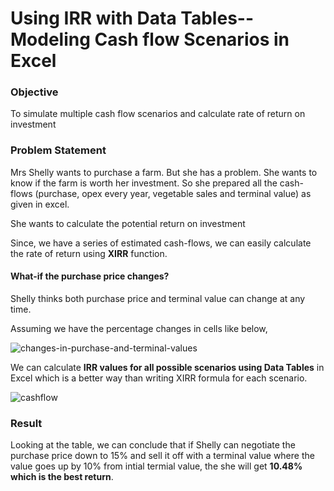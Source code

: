 # Using IRR with Data Tables--Modeling Cash flow Scenarios in Excel

### Objective

To simulate multiple cash flow scenarios and calculate rate of return on investment

### Problem Statement

Mrs Shelly wants to purchase a farm. But she has a problem. She wants to know if the farm is worth her investment. So she prepared all the cash-flows (purchase, opex every year, vegetable sales and terminal value) as given in excel.

She wants to calculate the potential return on investment

Since, we have a series of estimated cash-flows, we can easily calculate the rate of return using **XIRR** function.

#### What-if the purchase price changes?

Shelly thinks both purchase price and terminal value can change at any time.

Assuming we have the percentage changes in cells like below,

![changes-in-purchase-and-terminal-values](https://github.com/Ric222/IRR-Data-Table--Modeling-Cash-flow-Scenario-/assets/104567667/f18e7018-d562-45fa-8ddb-bec63f59e3dc)

We can calculate **IRR values for all possible scenarios using Data Tables** in Excel which is a better way than writing XIRR formula for each scenario.




![cashflow](https://github.com/Ric222/IRR-Data-Table--Modeling-Cash-flow-Scenario-/assets/104567667/6d7c7e0e-f563-409f-9ef2-cc5b96fdc98d)

### Result

Looking at the table, we can conclude that if Shelly can negotiate the purchase price down to 15% and sell it off with a terminal value where the value goes up by 10% from intial termial value, the she will get **10.48% which is the best return**.

